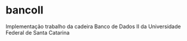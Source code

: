 # bancoII
Implementação trabalho da cadeira Banco de Dados II da Universidade Federal de Santa Catarina
